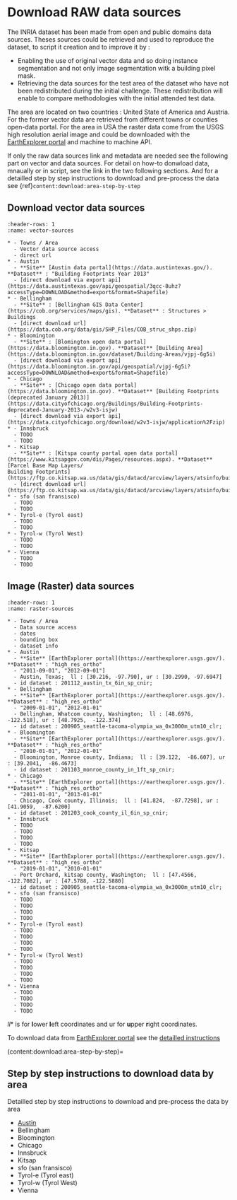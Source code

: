 # Download RAW data sources 

The INRIA dataset has been made from open and public domains data sources. Theses sources could be retrieved and used to reproduce the dataset, to script it creation and to improve it by :

* Enabling the use of original vector data and so doing instance segmentation and not only image segmentation witk a building pixel mask.
* Retrieving the data sources for the test area of the dataset who have not been redistributed during the initial challenge. These redistribution will enable to compare methodologies with the initial attended test data. 

The area are located on two countries : United State of America and Austria. For the former vector data are retrieved from different towns or counties open-data portal. 
For the area in USA the raster data come from the USGS high resolution aerial image and could be downloaded with the [EarthExplorer portal](https://earthexplorer.usgs.gov/) and machine to machine API.


If only the raw data sources link and metadata are needed see the following part on vector and data sources. For detail on how-to donwload data, mnaually or in script, see the link in the two following sections. And for a detailled step by step instructions to download and pre-process the data see {ref}`content:download:area-step-by-step`

## Download vector data sources


```{list-table} Inria vector data sources link
:header-rows: 1
:name: vector-sources

* - Towns / Area
  - Vector data source access
  - direct url
* - Austin
  - **Site** [Austin data portal](https://data.austintexas.gov/). **Dataset** : "Building Footprints Year 2013"
  - [direct download via export api](https://data.austintexas.gov/api/geospatial/3qcc-8uhz?accessType=DOWNLOAD&method=export&format=Shapefile)
* - Bellingham
  - **Site** : [Bellingham GIS Data Center](https://cob.org/services/maps/gis). **Dataset** : Structures > Buildings
  - [direct download url](https://data.cob.org/data/gis/SHP_Files/COB_struc_shps.zip)
* - Bloomington
  - **Site** : [Blomington open data portal](https://data.bloomington.in.gov). **Dataset** [Building Area](https://data.bloomington.in.gov/dataset/Building-Areas/vjpj-6g5i)
  - [direct download via export api](https://data.bloomington.in.gov/api/geospatial/vjpj-6g5i?accessType=DOWNLOAD&method=export&format=Shapefile)
* - Chicago
  - **Site** : [Chicago open data portal](https://data.bloomington.in.gov). **Dataset** [Building Footprints (deprecated January 2013)](https://data.cityofchicago.org/Buildings/Building-Footprints-deprecated-January-2013-/w2v3-isjw)
  - [direct download via export api](https://data.cityofchicago.org/download/w2v3-isjw/application%2Fzip)
* - Innsbruck
  - TODO
  - TODO
* - Kitsap
  - **Site** : [Kitspa county portal open data portal](https://www.kitsapgov.com/dis/Pages/resources.aspx). **Dataset** [Parcel Base Map Layers/
Building Footprints](https://ftp.co.kitsap.wa.us/data/gis/datacd/arcview/layers/atsinfo/building.zip)
  - [direct download url](https://ftp.co.kitsap.wa.us/data/gis/datacd/arcview/layers/atsinfo/building.zip)
* - sfo (san fransisco)
  - TODO
  - TODO
* - Tyrol-e (Tyrol east)
  - TODO
  - TODO
* - Tyrol-w (Tyrol West)
  - TODO
  - TODO
* - Vienna
  - TODO
  - TODO
```

## Image (Raster) data sources


```{list-table} Inria raster data sources link
:header-rows: 1
:name: raster-sources

* - Towns / Area
  - Data source access
  - dates
  - bounding box
  - dataset info
* - Austin
  - **Site** [EarthExplorer portal](https://earthexplorer.usgs.gov/). **Dataset** : "high_res_ortho"
  - "2011-09-01", "2012-09-01"]
  - Austin, Texas;  ll : [30.216, -97.790], ur : [30.2990, -97.6947] 
  - id dataset : 201112_austin_tx_6in_sp_cnir;
* - Bellingham
  - **Site** [EarthExplorer portal](https://earthexplorer.usgs.gov/). **Dataset** : "high_res_ortho"
  - "2009-01-01", "2012-01-01"
  - Bellingham, Whatcom county, Washington;  ll : [48.6976,  -122.518], ur : [48.7925,  -122.374]
  - id dataset : 200905_seattle-tacoma-olympia_wa_0x3000m_utm10_clr;
* - Bloomington
  - **Site** [EarthExplorer portal](https://earthexplorer.usgs.gov/). **Dataset** : "high_res_ortho"
  - "2010-01-01", "2012-01-01"
  - Bloomington, Monroe county, Indiana;  ll : [39.122,  -86.607], ur : [39.2041,  -86.4673]
  - id dataset : 201103_monroe_county_in_1ft_sp_cnir;
* - Chicago
  - **Site** [EarthExplorer portal](https://earthexplorer.usgs.gov/). **Dataset** : "high_res_ortho"
  - "2011-01-01", "2013-01-01"
  - Chicago, Cook county, Illinois;  ll : [41.824,  -87.7298], ur : [41.9059,  -87.6200]
  - id dataset : 201203_cook_county_il_6in_sp_cnir;
* - Innsbruck
  - TODO
  - TODO
  - TODO
  - TODO
* - Kitsap
  - **Site** [EarthExplorer portal](https://earthexplorer.usgs.gov/). **Dataset** : "high_res_ortho"
  - "2019-01-01", "2010-01-01"
  - Port Orchard, kitsap county, Washington;  ll : [47.4566,  -122.7082], ur : [47.5788, -122.5880]
  - id dataset : 200905_seattle-tacoma-olympia_wa_0x3000m_utm10_clr;
* - sfo (san fransisco)
  - TODO
  - TODO
  - TODO
  - TODO
* - Tyrol-e (Tyrol east)
  - TODO
  - TODO
  - TODO
  - TODO
* - Tyrol-w (Tyrol West)
  - TODO
  - TODO
  - TODO
  - TODO
* - Vienna
  - TODO
  - TODO
  - TODO
  - TODO
```

*ll** is for **l**ower **l**eft coordinates and ur for **u**pper **r**ight coordinates. 

To download data from [EarthExplorer portal](https://earthexplorer.usgs.gov/) see the [detailled instructions](earth_explorer_download)

(content:download:area-step-by-step)=
## Step by step instructions to download data by area


Detailled step by step instructions to download and pre-process the data by area

* [Austin](austin)
* Bellingham
* Bloomington
* Chicago
* Innsbruck
* Kitsap
* sfo (san fransisco)
* Tyrol-e (Tyrol east)
* Tyrol-w (Tyrol West)
* Vienna
